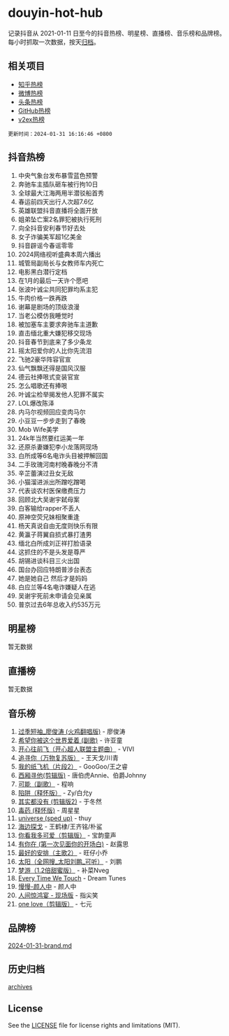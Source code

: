 # douyin-hot-hub

记录抖音从 2021-01-11 日至今的抖音热榜、明星榜、直播榜、音乐榜和品牌榜。每小时抓取一次数据，按天[归档](archives)。

## 相关项目

- [知乎热榜](https://github.com/lonnyzhang423/zhihu-hot-hub)
- [微博热榜](https://github.com/lonnyzhang423/weibo-hot-hub)
- [头条热榜](https://github.com/lonnyzhang423/toutiao-hot-hub)
- [GitHub热榜](https://github.com/lonnyzhang423/github-hot-hub)
- [v2ex热榜](https://github.com/lonnyzhang423/v2ex-hot-hub)


`更新时间：2024-01-31 16:16:46 +0800`

## 抖音热榜

1. 中央气象台发布暴雪蓝色预警
1. 奔驰车主插队砸车被行拘10日
1. 全球最大江海两用半潜驳船首秀
1. 春运前四天出行人次超7.6亿
1. 英雄联盟抖音直播将全面开放
1. 姐弟坠亡案2名罪犯被执行死刑
1. 向全抖音安利春节好去处
1. 女子诈骗美军超1亿美金
1. 抖音辟谣今春谣零零
1. 2024网络视听盛典本周六播出
1. 城管局副局长与女教师车内死亡
1. 电影黑白潜行定档
1. 在1月的最后一天许个愿吧
1. 张波叶诚尘共同犯罪均系主犯
1. 牛肉价格一跌再跌
1. 谢幕是剧场的顶级浪漫
1. 当老公模仿我睡觉时
1. 被加塞车主要求奔驰车主道歉
1. 直击缅北重大嫌犯移交现场
1. 抖音春节到底来了多少条龙
1. 摇太阳爱你的人比你先流泪
1. 飞驰2豪华阵容官宣
1. 仙气飘飘还得是国风汉服
1. 德云社捧哏式变装官宣
1. 怎么唱歌还有捧哏
1. 叶诚尘检举揭发他人犯罪不属实
1. LOL爆改陈泽
1. 内马尔视频回应变肉马尔
1. 小豆豆一步步走到了春晚
1. Mob Wife美学
1. 24k年当然要红运美一年
1. 还原杀妻嫌犯李小龙落网现场
1. 白所成等6名电诈头目被押解回国
1. 二手玫瑰河南村晚春晚分不清
1. 辛芷蕾演过丑女无敌
1. 小猫溜进派出所蹭吃蹭喝
1. 代表谈农村医保缴费压力
1. 回顾北大吴谢宇弑母案
1. 白客输给rapper不丢人
1. 原神空荧兄妹相聚重逢
1. 杨天真说自由无度则快乐有限
1. 黄瀛子蒋翼自损式暴打渣男
1. 缅北白所成刘正祥打脸语录
1. 这抓住的不是头发是尊严
1. 胡锡进谈科目三火出国
1. 国台办回应特朗普涉台表态
1. 她是她自己 然后才是妈妈
1. 白应兰等4名电诈嫌疑人在逃
1. 吴谢宇死前未申请会见亲属
1. 普京过去6年总收入约535万元

## 明星榜

暂无数据

## 直播榜

暂无数据

## 音乐榜

1. [过季短袖_廖俊涛 (火鸡翻唱版)](https://sf86-cdn-tos.douyinstatic.com/obj/tos-cn-ve-2774/ogQVJl0tRBKxQgZji7YClFEBrVDeHpPTWfCZbQ) - 廖俊涛
1. [希望你被这个世界爱着 (副歌)](https://sf86-cdn-tos.douyinstatic.com/obj/tos-cn-ve-2774/oUHCmWQfZlE3QQBKBeD8rCFLpJzPgCpImhsxMt) - 许亚童
1. [开心往前飞（开心超人联盟主题曲）](https://sf86-cdn-tos.douyinstatic.com/obj/tos-cn-ve-2774/9d8fb7c82cf1421fb93a9fe925275e0a) - VIVI
1. [追寻你（万物复苏版）](https://sf6-cdn-tos.douyinstatic.com/obj/tos-cn-ve-2774/oYeAZJsbjIDit9APmBg8u6uDUQnHmoCf3gbo74) - 王天戈/川青
1. [我的纸飞机（片段2）](https://sf86-cdn-tos.douyinstatic.com/obj/tos-cn-ve-2774/oM2ZrKcg2CD5AeRB2gkeXOFB1IxAGJdZPazYHf) - GooGoo/王之睿
1. [西厢寻他(剪辑版)](https://sf86-cdn-tos.douyinstatic.com/obj/tos-cn-ve-2774/oUsAVfAQKlRNxEv5qxvIB8o5qmIWUcXbzJKJhw) - 唐伯虎Annie、伯爵Johnny
1. [可能（副歌）](https://sf86-cdn-tos.douyinstatic.com/obj/tos-cn-ve-2774/cde1731888894259b333569393c2fb51) - 程响
1. [陷阱（释怀版）](https://sf86-cdn-tos.douyinstatic.com/obj/tos-cn-ve-2774/oE8C21LeZrzKLDFfQYgMzx4GAIHageG5IzayY7) - Zy/白允y
1. [其实都没有 (剪辑版2)](https://sf86-cdn-tos.douyinstatic.com/obj/tos-cn-ve-2774/oEBNQenHZtBhxYjGgUDQk0BCHTigQafgFlbQ7k) - 于冬然
1. [毒药 (释怀版)](https://sf86-cdn-tos.douyinstatic.com/obj/tos-cn-ve-2774/oYILMEAzspdZBIzy4frJNB8ZHPHWAhiwowd4Ad) - 周星星
1. [universe (sped up)](https://sf3-cdn-tos.douyinstatic.com/obj/tos-cn-ve-2774/oIQnurQLDCsdYeegkM4CKuVb23MZBXtX6QB8bv) - thuy
1. [海边探戈](https://sf86-cdn-tos.douyinstatic.com/obj/tos-cn-ve-2774/os9gE0VQCGqt6VQkZDyBBYvfSDY0QFe3vVmubn) - 王鹤棣/王齐铭/朴鲨
1. [你看我多可爱（剪辑版）](https://sf86-cdn-tos.douyinstatic.com/obj/tos-cn-ve-2774/018d241ee66a4a189b2fa9ea2fe3363d) - 宝韵童声
1. [有你在 (第一次见面你的开场白)](https://sf3-cdn-tos.douyinstatic.com/obj/tos-cn-ve-2774/oAthrQ3ClJBfI57uBoFEgNDYtNCZ0TSYQQfxQ0) - 赵露思
1. [最好的安排（主歌2）](https://sf86-cdn-tos.douyinstatic.com/obj/tos-cn-ve-2774/oMMZX1DuHpMwgoDztBmZswgQnbCeeANZxBHkFY) - 旺仔小乔
1. [太阳（全网搜_太阳刘鹏_可听）](https://sf6-cdn-tos.douyinstatic.com/obj/tos-cn-ve-2774/ogWbyIQnlBFImVbeDocRdCIYtBHlbJXgfZMvgz) - 刘鹏
1. [梦游（1.2倍甜蜜版）](https://sf86-cdn-tos.douyinstatic.com/obj/tos-cn-ve-2774/o4gyAUm8hwufoEABmwVIiQtHsFuGzAEEWtNMzo) - 补菜Nveg
1. [Every Time We Touch](https://sf86-cdn-tos.douyinstatic.com/obj/tos-cn-ve-2774/ogN6lUKQeBBfEVhIOMikG1CcJjugxk1tztZyhP) - Dream Tunes
1. [慢慢-颜人中](https://sf3-cdn-tos.douyinstatic.com/obj/tos-cn-ve-2774/ocjHNfBXdBxQNC8ZGAeoLMFTUgtBg8bkExunDC) - 颜人中
1. [人间惊鸿宴 - 现场版](https://sf86-cdn-tos.douyinstatic.com/obj/tos-cn-ve-2774/osF4mrPePAf2Yv8Wfr5fATCHZwL5h1QiGQAKwz) - 指尖笑
1. [one love（剪辑版）](https://sf86-cdn-tos.douyinstatic.com/obj/tos-cn-ve-2774/o4utbbKzHedACBQ0bkG7ZBgUvDQzbBDnYd1f1k) - 七元

## 品牌榜

[2024-01-31-brand.md](archives/2024-01-31-brand.md)

## 历史归档

[archives](archives)

## License

See the [LICENSE](LICENSE) file for license rights and limitations (MIT).
